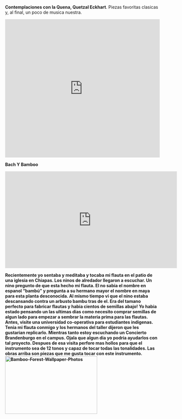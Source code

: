 
<strong>Contemplaciones con la Quena, Quetzal Eckhart</strong>.  Piezas favoritas clasicas y, al final, un poco de musica nuestra.  

<iframe width="100%" height="450" scrolling="no" frameborder="no" src="https://w.soundcloud.com/player/?url=https%3A//api.soundcloud.com/playlists/278192268&amp;auto_play=false&amp;hide_related=false&amp;show_comments=true&amp;show_user=true&amp;show_reposts=false&amp;visual=true"></iframe>


<strong>Bach Y Bamboo<strong>

<iframe width="560" height="315" src="https://www.youtube.com/embed/sf2DD_JHBC8?list=PLsOMSWztelc5AymCv8_XeQ_Yx7sWPhpjR" frameborder="0" allowfullscreen></iframe>


Recientemente yo sentaba y meditaba y tocaba mi flauta en el patio de una iglesia en Chiapas. Los ninos de alredador llegaron a escuchar. Un nino pregunto de que esta hecho mi flauta. El no sabia el nombre en espanol “bambú” y pregunta a su hermano mayor el nombre en maya para esta planta desconocida. Al mismo tiempo vi que el nino estaba descansando contra un arbusto bambu tras de el. Era del tamano perfecto para fabricar flautas y habia cientos de semillas abajo! Yo habia estado pensando un las ultimas dias como necesito comprar semillas de algun lado para empezar a sembrar la materia prima para las flautas.
Antes, visite una universidad co-operativa para estudiantes indigenas. Tenia mi flauta conmigo y los hermanos del taller dijeron que les gustarian replicarlo. Mientras tanto estoy escuchando un Concierto Brandenburgo en el campus. Ojala que algun dia yo podria ayudarlos con tal proyecto. Despues de esa visita perfore mas hollos para que el instrumento sea de 12 tonos y capaz de tocar todas las tonalidades.  Las obras arriba son piezas que me gusta tocar con este instrumento.
<img src="http://elmisterio.org/wp-content/uploads/2016/05/Bamboo-Forest-Wallpaper-Photos-300x188.jpg" alt="Bamboo-Forest-Wallpaper-Photos" width="300" height="188" class="alignnone size-medium wp-image-1823" />

